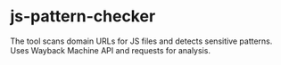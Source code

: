 # js-pattern-checker
The tool scans domain URLs for JS files and detects sensitive patterns. Uses Wayback Machine API and requests for analysis.
